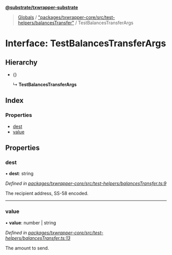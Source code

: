**[@substrate/txwrapper-substrate](../README.md)**

> [Globals](../globals.md) / ["packages/txwrapper-core/src/test-helpers/balancesTransfer"](../modules/_packages_txwrapper_core_src_test_helpers_balancestransfer_.md) / TestBalancesTransferArgs

# Interface: TestBalancesTransferArgs

## Hierarchy

* {}

  ↳ **TestBalancesTransferArgs**

## Index

### Properties

* [dest](_packages_txwrapper_core_src_test_helpers_balancestransfer_.testbalancestransferargs.md#dest)
* [value](_packages_txwrapper_core_src_test_helpers_balancestransfer_.testbalancestransferargs.md#value)

## Properties

### dest

•  **dest**: string

*Defined in [packages/txwrapper-core/src/test-helpers/balancesTransfer.ts:9](https://github.com/paritytech/txwrapper-core/blob/1c09a0e/packages/txwrapper-core/src/test-helpers/balancesTransfer.ts#L9)*

The recipient address, SS-58 encoded.

___

### value

•  **value**: number \| string

*Defined in [packages/txwrapper-core/src/test-helpers/balancesTransfer.ts:13](https://github.com/paritytech/txwrapper-core/blob/1c09a0e/packages/txwrapper-core/src/test-helpers/balancesTransfer.ts#L13)*

The amount to send.
